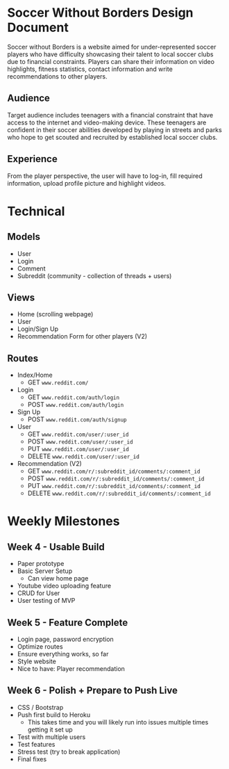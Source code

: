 # Soccer Without Borders Design Document
Soccer without Borders is a website aimed for under-represented soccer players who have difficulty showcasing their talent to local soccer clubs due to financial constraints. Players can share their information on video highlights, fitness statistics, contact information and write recommendations to other players.


## Audience

Target audience includes teenagers with a financial constraint that have access to the internet and video-making device. These teenagers are confident in their soccer abilities developed by playing in streets and parks who hope to get scouted and recruited by established local soccer clubs.


## Experience

From the player perspective, the user will have to log-in, fill required information, upload profile picture and highlight videos.

# Technical
## Models
- User
- Login
- Comment
- Subreddit (community - collection of threads + users)

## Views
- Home (scrolling webpage)
- User
- Login/Sign Up
- Recommendation Form for other players (V2)

## Routes
- Index/Home
    - GET `www.reddit.com/`
- Login
    - GET `www.reddit.com/auth/login`
    - POST `www.reddit.com/auth/login`
- Sign Up
    - POST  `www.reddit.com/auth/signup`
- User
    - GET  `www.reddit.com/user/:user_id`
    - POST `www.reddit.com/user/:user_id`
    - PUT  `www.reddit.com/user/:user_id`
    - DELETE `www.reddit.com/user/:user_id`
- Recommendation (V2)
    - GET `www.reddit.com/r/:subreddit_id/comments/:comment_id`
    - POST `www.reddit.com/r/:subreddit_id/comments/:comment_id`
    - PUT `www.reddit.com/r/:subreddit_id/comments/:comment_id`
    - DELETE `www.reddit.com/r/:subreddit_id/comments/:comment_id`


# Weekly Milestones
## Week 4 - Usable Build
- Paper prototype
- Basic Server Setup
    - Can view home page
- Youtube video uploading feature
- CRUD for User
- User testing of MVP

## Week 5 - Feature Complete

- Login page, password encryption
- Optimize routes
- Ensure everything works, so far
- Style website
- Nice to have: Player recommendation

## Week 6 - Polish + Prepare to Push Live
- CSS / Bootstrap
- Push first build to Heroku
    - This takes time and you will likely run into issues multiple times getting it set up
- Test with multiple users
- Test features
- Stress test (try to break application)
- Final fixes
